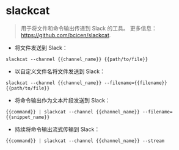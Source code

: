 # slackcat

> 用于将文件和命令输出传递到 Slack 的工具。
> 更多信息：<https://github.com/bcicen/slackcat>.

- 将文件发送到 Slack：

`slackcat --channel {{channel_name}} {{path/to/file}}`

- 以自定义文件名将文件发送到 Slack：

`slackcat --channel {{channel_name}} --filename={{filename}} {{path/to/file}}`

- 将命令输出作为文本片段发送到 Slack：

`{{command}} | slackcat --channel {{channel_name}} --filename={{snippet_name}}`

- 持续将命令输出流式传输到 Slack：

`{{command}} | slackcat --channel {{channel_name}} --stream`